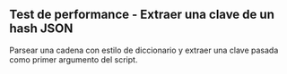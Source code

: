 ## Test de performance - Extraer una clave de un hash JSON
Parsear una cadena con estilo de diccionario y extraer una clave pasada como primer argumento del script.